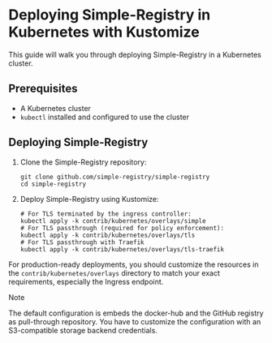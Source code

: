 # Deploying Simple-Registry in Kubernetes with Kustomize

This guide will walk you through deploying Simple-Registry in a Kubernetes cluster.

## Prerequisites

- A Kubernetes cluster
- `kubectl` installed and configured to use the cluster

## Deploying Simple-Registry

1. Clone the Simple-Registry repository:

    ```shell
    git clone github.com/simple-registry/simple-registry
    cd simple-registry
    ```

2. Deploy Simple-Registry using Kustomize:

    ```shell
    # For TLS terminated by the ingress controller:
    kubectl apply -k contrib/kubernetes/overlays/simple
    # For TLS passthrough (required for policy enforcement):
    kubectl apply -k contrib/kubernetes/overlays/tls
    # For TLS passthrough with Traefik
    kubectl apply -k contrib/kubernetes/overlays/tls-traefik
    ```

For production-ready deployments, you should customize the resources in the `contrib/kubernetes/overlays` directory to
match your exact requirements, especially the Ingress endpoint.

> [!NOTE]
> The default configuration is embeds the docker-hub and the GitHub registry as pull-through repository.
> You have to customize the configuration with an S3-compatible storage backend credentials.
